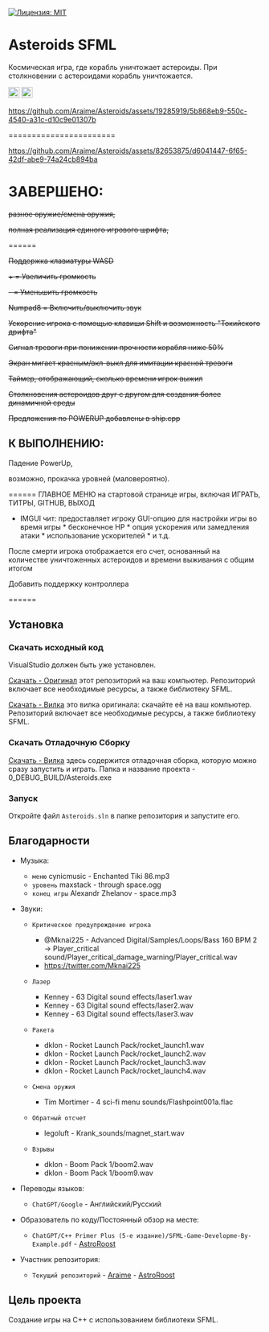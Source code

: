 [![Лицензия: MIT](https://img.shields.io/badge/Лицензия-MIT-green.svg)](https://opensource.org/licenses/MIT)

# Asteroids SFML
Космическая игра, где корабль уничтожает астероиды. При столкновении с астероидами корабль уничтожается.

<kbd>[<img title="Английский (США)" alt="Английский (США)" src="https://cdn.statically.io/gh/hjnilsson/country-flags/master/svg/us.svg" width="22">](Translations/README.en.md)</kbd>
<kbd>[<img title="Русский язык" alt="Русский язык" src="https://cdn.statically.io/gh/hjnilsson/country-flags/master/svg/ru.svg" width="22">](Translations/README.ru.md)</kbd>

https://github.com/Araime/Asteroids/assets/19285919/5b868eb9-550c-4540-a31c-d10c9e01307b

=======================

https://github.com/Araime/Asteroids/assets/82653875/d6041447-6f65-42df-abe9-74a24cb894ba

# ЗАВЕРШЕНО:
~~разное оружие/смена оружия,~~

~~полная реализация единого игрового шрифта,~~

======

~~Поддержка клавиатуры WASD~~

~~+ = Увеличить громкость~~

~~- = Уменьшить громкость~~

~~Numpad8 = Включить/выключить звук~~

~~Ускорение игрока с помощью клавиши Shift и возможность "Токийского дрифта"~~

~~Сигнал тревоги при понижении прочности корабля ниже 50%~~

~~Экран мигает красным/вкл-выкл для имитации красной тревоги~~

~~Таймер, отображающий, сколько времени игрок выжил~~

~~Столкновения астероидов друг с другом для создания более динамичной среды~~

~~Предложения по POWERUP добавлены в ship.cpp~~

## К ВЫПОЛНЕНИЮ:

Падение PowerUp,

возможно, прокачка уровней (маловероятно).

======
ГЛАВНОЕ МЕНЮ на стартовой странице игры, включая ИГРАТЬ, ТИТРЫ, GITHUB, ВЫХОД

- IMGUI чит: предоставляет игроку GUI-опцию для настройки игры во время игры
        * бесконечное HP
        * опция ускорения или замедления атаки
        * использование ускорителей
        * и т.д.
  
После смерти игрока отображается его счет, основанный на количестве уничтоженных астероидов и времени выживания с общим итогом

Добавить поддержку контроллера

======

## Установка

### Скачать исходный код

VisualStudio должен быть уже установлен.

[Скачать - Оригинал](https://github.com/Araime/Asteroids/archive/master.zip) этот репозиторий на ваш компьютер. 
Репозиторий включает все необходимые ресурсы, а также библиотеку SFML.

[Скачать - Вилка](https://github.com/AstroRoost/Contrib_Asteroids_Araime/tree/master) это вилка оригинала: скачайте её на ваш компьютер. 
Репозиторий включает все необходимые ресурсы, а также библиотеку SFML.

### Скачать Отладочную Сборку
[Скачать - Вилка](https://github.com/AstroRoost/Contrib_Asteroids_Araime/tree/master) здесь содержится отладочная сборка, которую можно сразу запустить и играть. Папка и название проекта - 0_DEBUG_BUILD/Asteroids.exe

### Запуск

Откройте файл `Asteroids.sln` в папке репозитория и запустите его.

## Благодарности
- Музыка:  
	- `меню` cynicmusic - Enchanted Tiki 86.mp3
	- `уровень` maxstack - through space.ogg  
	- `конец игры` Alexandr Zhelanov - space.mp3  

- Звуки:
  
    - `Критическое предупреждение игрока` 
		- @Mknai225 - Advanced Digital/Samples/Loops/Bass 160 BPM 2 -> Player_critical sound/Player_critical_damage_warning/Player_critical.wav
   		- https://twitter.com/Mknai225 
  
    - `Лазер` 
		- Kenney - 63 Digital sound effects/laser1.wav  
		- Kenney - 63 Digital sound effects/laser2.wav  
		- Kenney - 63 Digital sound effects/laser3.wav

	- `Ракета`
 		- dklon - Rocket Launch Pack/rocket_launch1.wav  
		- dklon - Rocket Launch Pack/rocket_launch2.wav  
		- dklon - Rocket Launch Pack/rocket_launch3.wav  
		- dklon - Rocket Launch Pack/rocket_launch4.wav  

	- `Смена оружия`
		- Tim Mortimer - 4 sci-fi menu sounds/Flashpoint001a.flac  

	- `Обратный отсчет`
		- legoluft - Krank_sounds/magnet_start.wav  

	- `Взрывы`
		- dklon - Boom Pack 1/boom2.wav  
		- dklon - Boom Pack 1/boom9.wav
    
 -  Переводы языков:
     - `ChatGPT/Google`
       		- Английский/Русский
-  Образователь по коду/Постоянный обзор на месте:
     - `ChatGPT/C++ Primer Plus (5-е издание)/SFML-Game-Developme-By-Example.pdf`
       		-  [AstroRoost](https://github.com/AstroRoost/Contrib_Asteroids_Araime/tree/master) 
       
-  Участник репозитория:
     - `Текущий репозиторий`
       		- [Araime](https://github.com/AstroRoost/Contrib_Asteroids_Araime/tree/master)
       		- [AstroRoost](https://github.com/AstroRoost/Contrib_Asteroids_Araime/tree/master) 

## Цель проекта

Создание игры на C++ с использованием библиотеки SFML.
